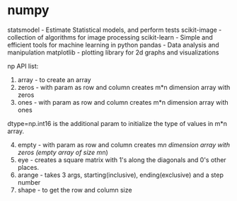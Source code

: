 # numpy

statsmodel - Estimate Statistical models, and perform tests
scikit-image - collection of algorithms for image processing
scikit-learn - Simple and efficient tools for machine learning in python
pandas - Data analysis and manipulation
matplotlib - plotting library for 2d graphs and visualizations

np API list:

1. array - to create an array
2. zeros - with param as row and column creates m*n dimension array with zeros
3. ones - with param as row and column creates m*n dimension array with ones

dtype=np.int16 is the additional param to initialize the type of values in m*n array.

4. empty - with param as row and column creates m*n dimension array with zeros (empty array of size m*n)
5. eye - creates a square matrix with 1's along the diagonals and 0's other places.
6. arange - takes 3 args, starting(inclusive), ending(exclusive) and a step number
7. shape - to get the row and column size
